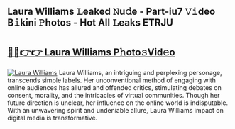 ## Laura Williams 𝙻eaked 𝙽u𝚍e - Part-iu7 𝚅𝚒deo B𝚒kini 𝙿hotos - Hot All 𝙻eaks ETRJU

# <h2><a href="http://ld0dqd.urlbe.top/?page=Laura+Williams">🔗🔗👉👉 Laura Williams P𝚑oto𝚜Vid𝚎o</a></h2>

[![Laura Williams](https://i.imgur.com/eBuTRDB.gif)](http://ld0dqd.urlbe.top/?page=Laura+Williams)
Laura Williams, an intriguing and perplexing personage, transcends simple labels. Her unconventional method of engaging with online audiences has allured and offended critics, stimulating debates on consent, morality, and the intricacies of virtual communities. Though her future direction is unclear, her influence on the online world is indisputable. With an unwavering spirit and undeniable allure, Laura Williams impact on digital media is transformative.
